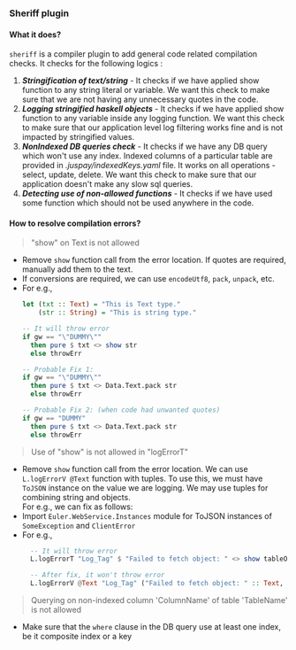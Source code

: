 ### Sheriff plugin
#### What it does?
`sheriff` is a compiler plugin to add general code related compilation checks. It checks for the following logics :
1. ***Stringification of text/string*** - It checks if we have applied show function to any string literal or variable. We want this check to make sure that we are not having any unnecessary quotes in the code.
2. ***Logging stringified haskell objects*** - It checks if we have applied show function to any variable inside any logging function. We want this check to make sure that our application level log filtering works fine and is not impacted by stringified values.
3. ***NonIndexed DB queries check*** - It checks if we have any DB query which won't use any index. Indexed columns of a particular table are provided in *.juspay/indexedKeys.yaml* file. It works on all operations - select, update, delete. We want this check to make sure that our application doesn't make any slow sql queries.
4. ***Detecting use of non-allowed functions*** - It checks if we have used some function which should not be used anywhere in the code.

#### How to resolve compilation errors?
> "show" on Text is not allowed
  - Remove `show` function call from the error location. If quotes are required, manually add them to the text.
  - If conversions are required, we can use `encodeUtf8`, `pack`, `unpack`, etc.
  - For e.g.,
    ```haskell
    let (txt :: Text) = "This is Text type."
        (str :: String) = "This is string type."
    
    -- It will throw error
    if gw == "\"DUMMY\""
      then pure $ txt <> show str
      else throwErr

    -- Probable Fix 1:
    if gw == "\"DUMMY\""
      then pure $ txt <> Data.Text.pack str
      else throwErr

    -- Probable Fix 2: (when code had unwanted quotes)
    if gw == "DUMMY"
      then pure $ txt <> Data.Text.pack str
      else throwErr
    ```

> Use of "show" is not allowed in "logErrorT"
  - Remove `show` function call from the error location. We can use `L.logErrorV @Text` function with tuples. To use this, we must have `ToJSON` instance on the value we are logging. We may use tuples for combining string and objects. <br>For e.g., we can fix as follows:
  - Import `Euler.WebService.Instances` module for ToJSON instances of `SomeException` and `ClientError`
  - For e.g.,
    ```haskell
      -- It will throw error
      L.logErrorT "Log_Tag" $ "Failed to fetch object: " <> show tableObj

      -- After fix, it won't throw error
      L.logErrorV @Text "Log_Tag" ("Failed to fetch object: " :: Text, tableObj)
    ```

> Querying on non-indexed column 'ColumnName' of table 'TableName' is not allowed
  - Make sure that the `where` clause in the DB query use at least one index, be it composite index or a key
